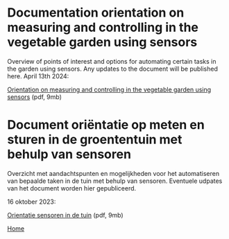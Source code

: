 # Documentation orientation on measuring and controlling in the vegetable garden using sensors

Overview of points of interest and options for automating certain tasks in the garden using sensors. Any updates to the document will be published here.
April 13th 2024:

<a href="https://johanf44.github.io/moestuin-dh/blob/main/Using%20sensors%20in%20the%20vegetable%20garden.pdf">Orientation on measuring and controlling in the vegetable garden using sensors</a> (pdf, 9mb)


# Document oriëntatie op meten en sturen in de groententuin met behulp van sensoren

Overzicht met aandachtspunten en mogelijkheden voor het automatiseren van bepaalde taken in de tuin met behulp van sensoren. 
Eventuele udpates van het document worden hier gepubliceerd. 

16 oktober 2023:

<a href="https://bit.ly/document-mh-sensoren">Orientatie sensoren in de tuin</a> (pdf, 9mb)


[Home](https://johanf44.github.io/moestuin-dh/) 
